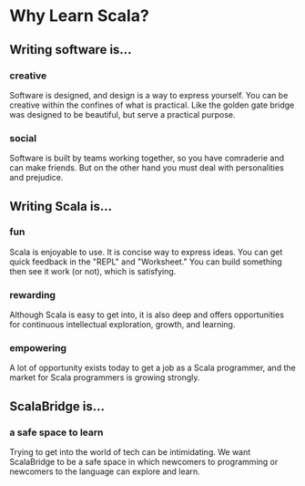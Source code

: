 # Why Learn Scala?

## Writing software is... 

### creative
 
Software is designed, and design is a way to express yourself. You can be creative within the confines of what is practical. Like the golden gate bridge was designed to be beautiful, but serve a practical purpose.

### social

Software is built by teams working together, so you have comraderie and can make friends. But on the other hand you must deal with personalities and prejudice.

## Writing Scala is... 

### fun
       
Scala is enjoyable to use. It is concise way to express ideas. You can get quick feedback in the "REPL" and "Worksheet." You can build something then see it work (or not), which is satisfying.

### rewarding

Although Scala is easy to get into, it is also deep and offers opportunities for continuous intellectual exploration, growth, and learning. 

### empowering

A lot of opportunity exists today to get a job as a Scala programmer, and the market for Scala programmers is growing strongly.

## ScalaBridge is...

### a safe space to learn

Trying to get into the world of tech can be intimidating. We want ScalaBridge to be a safe space in which newcomers to programming or newcomers to the language can explore and learn.


